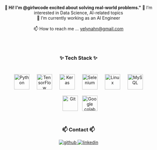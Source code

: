 <div align="center">
 
**👋 Hi! I'm @girlwcode excited about solving real-world problems."**
👀 I’m interested in Data Science, AI-related topics <br/>
🌱 I’m currently working as an AI Engineer <br/>
<br/>
📫 How to reach me ... yelynahn@gmail.com 
</div>
<br/> 
<br/> 
 
<h3 align="center">✨ Tech Stack ✨</h3>
<br/>
<div align="center">   
<img style="margin: 10px" src="https://profilinator.rishav.dev/skills-assets/python-original.svg" alt="Python" height="50" />  
<img style="margin: 10px" src="https://profilinator.rishav.dev/skills-assets/tensorflow-icon.svg" alt="TensorFlow" height="50" />
<img style="margin: 10px" src="https://img.shields.io/badge/Keras-D00000?style=for-the-badge&logo=Keras&logoColor=white" alt="Keras" height="50" />
<img style="margin: 10px" src="https://img.shields.io/badge/Selenium-43B02A?style=for-the-badge&logo=Selenium&logoColor=white" alt="Selenium" height="50" />
<img style="margin: 10px" src="https://profilinator.rishav.dev/skills-assets/linux-original.svg" alt="Linux" height="50" alt="Liux" height="50" />  
<img style="margin: 10px" src="https://profilinator.rishav.dev/skills-assets/mysql-original-wordmark.svg" alt="MySQL" height="50" />
<br/>
<img style="margin: 10px" src="https://profilinator.rishav.dev/skills-assets/git-scm-icon.svg" alt="Git" height="50" />  
<img src="https://img.shields.io/badge/Google Colab-F9AB00?style=for-the-badge&logo=Google Colab&logoColor=white" alt="Google colab" height="50" />
</div>
<br/>

<h3 align="center">📫 Contact 📫</h3>
<div align="center">
<a href="https://github.com/girlwcode" target="_blank">
<img src=https://img.shields.io/badge/github-%2324292e.svg?&style=for-the-badge&logo=github&logoColor=white alt=github style="margin-bottom: 5px;" />
</a>
<a href="http://linkedin.com/in/yelyn-ahn-a543591b7" target="_blank">
<img src=https://img.shields.io/badge/linkedin-%231E77B5.svg?&style=for-the-badge&logo=linkedin&logoColor=white alt=linkedin style="margin-bottom: 5px;" />
</a>
</div>  

